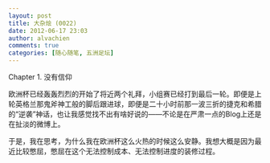 ```yaml
---
layout: post
title: 大杂烩 (0022)
date: 2012-06-17 23:03
author: alvachien
comments: true
categories: [随心随笔, 五洲足坛]
---
```

Chapter 1. 没有信仰

欧洲杯已经轰轰烈烈的开始了将近两个礼拜，小组赛已经打到最后一轮。即便是上轮英格兰那鬼斧神工般的脚后跟进球，即便是二十小时前那一波三折的捷克和希腊的“逆袭”神话，也让我感觉找不出有啥好说的——不论是在严肃一点的Blog上还是在扯淡的微博上。

于是，我在思考，为什么我在欧洲杯这么火热的时候这么安静。我想大概是因为最近比较憋屈，憋屈在这个无法控制成本、无法控制进度的装修过程。
